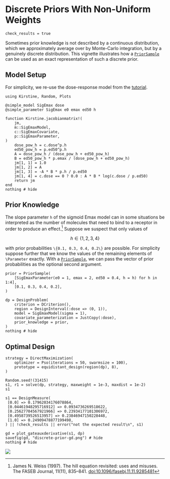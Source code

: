 # Discrete Priors With Non-Uniform Weights

```@setup main
check_results = true
```

Sometimes prior knowledge is not described by a continuous distribution,
which we approximately average over by Monte-Carlo integration,
but by a genuinely discrete distribution.
This vignette illustrates how a [`PriorSample`](@ref)
can be used as an exact representation of such a discrete prior.

## Model Setup

For simplicity, we re-use the dose-response model from the [tutorial](tutorial.md).

```@example main
using Kirstine, Random, Plots

@simple_model SigEmax dose
@simple_parameter SigEmax e0 emax ed50 h

function Kirstine.jacobianmatrix!(
    jm,
    m::SigEmaxModel,
    c::SigEmaxCovariate,
    p::SigEmaxParameter,
)
    dose_pow_h = c.dose^p.h
    ed50_pow_h = p.ed50^p.h
    A = dose_pow_h / (dose_pow_h + ed50_pow_h)
    B = ed50_pow_h * p.emax / (dose_pow_h + ed50_pow_h)
    jm[1, 1] = 1.0
    jm[1, 2] = A
    jm[1, 3] = -A * B * p.h / p.ed50
    jm[1, 4] = c.dose == 0 ? 0.0 : A * B * log(c.dose / p.ed50)
    return jm
end
nothing # hide
```

## Prior Knowledge

The slope parameter ``h`` of the sigmoid Emax model can in some situations be interpreted
as the number of molecules that need to bind to a receptor in order to produce an effect.[^W97]
Suppose we suspect that only values of

```math
h\in\{1,2,3,4\}
```

with prior probabilities ``\{0.1, 0.3, 0.4, 0.2\}`` are possible.
For simplicity suppose further
that we know the values of the remaining elements of ``\Parameter`` exactly.
With a [`PriorSample`](@ref),
we can pass the vector of prior probabilities as the optional second argument.

```@example main
prior = PriorSample(
    [SigEmaxParameter(e0 = 1, emax = 2, ed50 = 0.4, h = h) for h in 1:4],
    [0.1, 0.3, 0.4, 0.2],
)

dp = DesignProblem(
    criterion = DCriterion(),
    region = DesignInterval(:dose => (0, 1)),
    model = SigEmaxModel(sigma = 1),
    covariate_parameterization = JustCopy(:dose),
    prior_knowledge = prior,
)
nothing # hide
```

[^W97]: James N. Weiss (1997). The hill equation revisited: uses and misuses. The FASEB Journal, 11(11), 835–841. [doi:10.1096/fasebj.11.11.9285481](http://dx.doi.org/10.1096/fasebj.11.11.9285481)
## Optimal Design

```@example main
strategy = DirectMaximization(
    optimizer = Pso(iterations = 50, swarmsize = 100),
    prototype = equidistant_design(region(dp), 8),
)

Random.seed!(31415)
s1, r1 = solve(dp, strategy, maxweight = 1e-3, maxdist = 1e-2)
s1
```

```@setup main
s1 == DesignMeasure(
 [0.0] => 0.17962034176078864,
 [0.04461948295716912] => 0.0934736269518622,
 [0.25627704567921966] => 0.23934177101306972,
 [0.4958739526513957] => 0.23846947150228448,
 [1.0] => 0.24909478877199498,
) || !check_results || error("not the expected result\n", s1)
```

```@example main
gd = plot_gateauxderivative(s1, dp)
savefig(gd, "discrete-prior-gd.png") # hide
nothing # hide
```

![](discrete-prior-gd.png)

